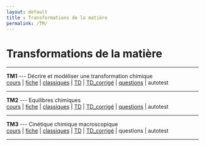 ```yaml
---
layout: default
title : Transformations de la matière
permalink: /TM/
---
```


# Transformations de la matière

---

**TM1** --- Décrire et modéliser une transformation chimique  
<a href="/chimie_pcsi/cours/transformations_matiere/TM1/TM1_Cours.pdf" download>cours</a> | <a href="/chimie_pcsi/cours/transformations_matiere/TM1/TM1_Fiche.pdf" download>fiche</a> | <a href="/chimie_pcsi/cours/transformations_matiere/TM1/TM1_Classiques.pdf" download>classiques</a> | <a href="/chimie_pcsi/cours/transformations_matiere/TM1/TM1_td.pdf" download>TD</a> | <a href="/chimie_pcsi/cours/transformations_matiere/TM1/TM1_td-corr.pdf" download>TD_corrigé</a> | <a href="https://docs.google.com/document/d/1h54xoe0phI3pil3pt0mcs9H55BVqZxPTbt_FmvjR_g8/edit?usp=sharing " target="_blank">questions</a> | autotest 



---


**TM2** --- Equilibres chimiques  
<a href="/chimie_pcsi/cours/transformations_matiere/TM2/TM2_Cours.pdf" download>cours</a> | <a href="/chimie_pcsi/cours/transformations_matiere/TM2/TM2_Fiche.pdf" download>fiche</a> | <a href="/chimie_pcsi/cours/transformations_matiere/TM2/TM2_Classiques.pdf" download>classiques</a> | <a href="/chimie_pcsi/cours/transformations_matiere/TM2/TM2_td.pdf" download>TD</a> | <a href="/chimie_pcsi/cours/transformations_matiere/TM2/TM2_td-corr.pdf" download>TD_corrigé</a> | <a href="https://docs.google.com/document/d/11yDx4cFtRwzld9k_xP5rJl5DnjA_ETGNc8nnLdJdnmM/edit?usp=sharing" target="_blank">questions</a> | autotest



---

**TM3** --- Cinétique chimique macroscopique  
<a href="/chimie_pcsi/cours/transformations_matiere/TM3/TM3_Cours.pdf" download>cours</a> | <a href="/chimie_pcsi/cours/transformations_matiere/TM3/TM3_Fiche.pdf" download>fiche</a> | <a href="/chimie_pcsi/cours/transformations_matiere/TM3/TM3_Classiques.pdf" download>classiques</a> | <a href="/chimie_pcsi/cours/transformations_matiere/TM3/TM3_td.pdf" download>TD</a> | <a href="/chimie_pcsi/cours/transformations_matiere/TM3/TM3_td-corr.pdf" download>TD_corrigé</a> | questions | autotest

---
